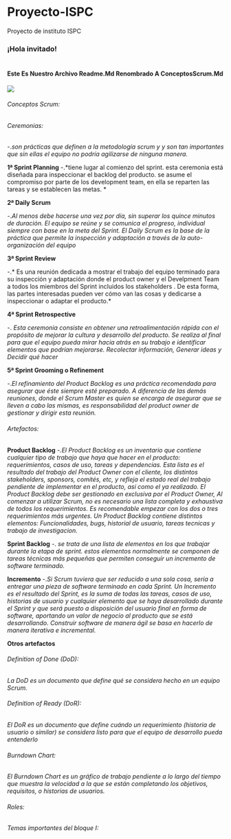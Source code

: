 # Proyecto-ISPC
Proyecto de instituto ISPC
### ¡Hola invitado!
# 
####  Este Es Nuestro Archivo Readme.Md Renombrado A ConceptosScrum.Md
![](https://i.blogs.es/fd396a/hook/450_1000.jpg)

###### Conceptos Scrum:

###### Ceremonias:
-.*son prácticas que definen a la metodología scrum y y son tan importantes que sin ellas el equipo no podría agilizarse de ninguna manera.*

**1ª Sprint Planning**
-.*tiene lugar al comienzo del sprint. esta ceremonia está diseñada para inspeccionar el backlog del producto. se asume el compromiso por parte de los development team, en ella se reparten las tareas y se establecen las metas.
*

**2ª Daily Scrum**

-.*Al menos debe hacerse una vez por día, sin superar los quince minutos de duración. El equipo se reúne y se comunica el progreso, individual siempre con base en la meta del Sprint. El Daily Scrum es la base de la práctica que permite la inspección y adaptación a través de la auto-organización del equipo*

**3ª Sprint Review**

-.* Es una reunión dedicada a mostrar el trabajo del equipo terminado para su inspección y adaptación donde el product owner y el Develpment Team a todos los miembros del Sprint incluidos los stakeholders . De esta forma, las partes interesadas pueden ver cómo van las cosas y dedicarse a inspeccionar o adaptar el producto.*

**4ª Sprint Retrospective**

-. *Esta ceremonia consiste en obtener una retroalimentación rápida con el propósito de mejorar la cultura y desarrollo del producto.
Se realiza al final para que el equipo pueda mirar hacia atrás en su trabajo e identificar elementos que podrían mejorarse. Recolectar información, Generar ideas y Decidir qué hacer*

**5ª Sprint Grooming o Refinement**

-.*El refinamiento del Product Backlog es una práctica recomendada para asegurar que éste siempre esté preparado. A diferencia de las demás reuniones, donde el Scrum Master es quien se encarga de asegurar que se lleven a cabo las mismas, es responsabilidad del product owner de gestionar y dirigir esta reunión.*

###### Artefactos:
**Product Backlog**
-*.El Product Backlog es un inventario que contiene cualquier tipo de trabajo que haya que hacer en el producto: requerimientos, casos de uso, tareas y dependencias.
 Esta lista es el resultado del trabajo del Product Owner con el cliente, los distintos stakeholders, sponsors, comités, etc, y refleja el estado real del trabajo pendiente de implementar en el producto, así como el ya realizado.
 El Product Backlog debe ser gestionado en exclusiva por el Product Owner,
Al comenzar a utilizar Scrum, no es necesario una lista completa y exhaustiva de todos los requerimientos. Es recomendable empezar con los dos o tres requerimientos más urgentes.
Un Product Backlog contiene distintos elementos: Funcionalidades, bugs, historial de usuario, tareas tecnicas y trabajo de investigacion.*

**Sprint Backlog**
-. *se trata de una lista de elementos en los que trabajar durante la etapa de sprint. estos elementos normalmente se componen de tareas técnicas más pequeñas que permiten conseguir un incremento de software terminado.*

**Incremento**
-.*Si Scrum tuviera que ser reducido a una sola cosa, sería a entregar una pieza de software terminado en cada Sprint. Un Incremento es el resultado del Sprint, es la suma de todas las tareas, casos de uso, historias de usuario y cualquier elemento que se haya desarrollado durante el Sprint y que será puesto a disposición del usuario final en forma de software, aportando un valor de negocio al producto que se está desarrollando.
Construir software de manera ágil se basa en hacerlo de manera iterativa e incremental.*

**Otros artefactos**
###### Definition of Done (DoD):
*La DoD es un documento que define qué se considera hecho en un equipo Scrum.*
###### Definition of Ready (DoR):
*El DoR es un documento que define cuándo un requerimiento (historia de usuario o similar) se considera listo para que el equipo de desarrollo pueda entenderlo*
###### Burndown Chart:
*El Burndown Chart es un gráfico de trabajo pendiente a lo largo del tiempo que muestra la velocidad a la que se están completando los objetivos, requisitos, o historias de usuarios.*
###### Roles:



###### Temas importantes del bloque I:
